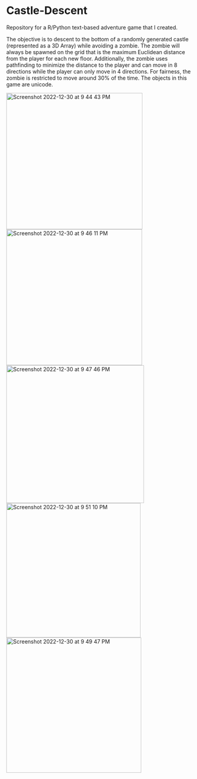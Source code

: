# Castle-Descent
Repository for a R/Python text-based adventure game that I created.

The objective is to descent to the bottom of a randomly generated castle (represented as a 3D Array) while avoiding a zombie. 
The zombie will always be spawned on the grid that is the maximum Euclidean distance from the player for each new floor.
Additionally, the zombie uses pathfinding to minimize the distance to the player and can move in 8 directions while the player can only move in 4 directions.
For fairness, the zombie is restricted to move around 30% of the time. The objects in this game are unicode.

<img width="359" alt="Screenshot 2022-12-30 at 9 44 43 PM" src="https://user-images.githubusercontent.com/112973674/210123631-116494ff-1dac-4ffc-8392-3899828cf9a3.png">
<img width="358" alt="Screenshot 2022-12-30 at 9 46 11 PM" src="https://user-images.githubusercontent.com/112973674/210123633-e351506f-eae0-4d1c-91de-d07c9893e7cf.png">
<img width="363" alt="Screenshot 2022-12-30 at 9 47 46 PM" src="https://user-images.githubusercontent.com/112973674/210123634-2694e344-31cc-4502-867c-b9cd8f7cc681.png">
<img width="354" alt="Screenshot 2022-12-30 at 9 51 10 PM" src="https://user-images.githubusercontent.com/112973674/210123635-d910655d-e18b-4145-990d-679aebeef852.png">
<img width="356" alt="Screenshot 2022-12-30 at 9 49 47 PM" src="https://user-images.githubusercontent.com/112973674/210123636-8bad58b8-6e32-4048-960b-47ce4db33526.png">
